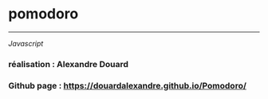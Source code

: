
# pomodoro
___

 *Javascript*

### réalisation  : Alexandre Douard

### Github page : https://douardalexandre.github.io/Pomodoro/




